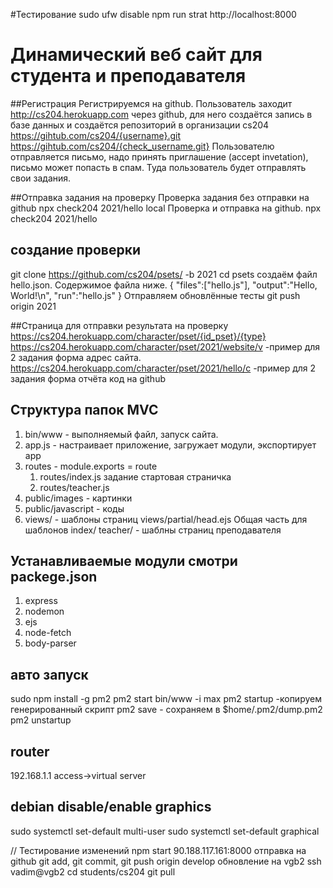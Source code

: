 #Тестирование
sudo ufw disable
npm run strat
http://localhost:8000

# Динамический веб сайт для студента и преподавателя

##Регистрация
Регистрируемся на github. 
Пользователь заходит http://cs204.herokuapp.com через github,
для него создаётся запись в базе данных  и создаётся репозиторий в организации cs204
https://gihtub.com/cs204/{username}.git
https://gihtub.com/cs204/{check_username.git}
Пользователю отправляется письмо, надо принять приглашение (accept invetation), письмо может попасть в спам.
Туда пользователь будет отправлять свои задания.

##Отправка задания на проверку
Проверка задания без отправки на github
npx check204 2021/hello local 
Проверка и отправка на github.
npx check204 2021/hello 

## создание проверки
git clone https://github.com/cs204/psets/ -b 2021
cd psets
создаём файл hello.json. Содержимое файла ниже.
{
	"files":["hello.js"],
	"output":"Hello, World!\n",
	"run":"hello.js"
}
Отправляем обновлённые тесты
git push origin 2021





##Страница для отправки результата на проверку
https://cs204.herokuapp.com/character/pset/{id_pset}/{type}
https://cs204.herokuapp.com/character/pset/2021/website/v -пример для 2 задания форма адрес сайта. 
https://cs204.herokuapp.com/character/pset/2021/hello/c -пример для 2 задания форма отчёта код на github 


## Структура папок MVC
1. bin/www - выполняемый файл, запуск сайта.
2. app.js - настраивает приложение, загружает модули, экспортирует app
3. routes - module.exports = route  
	1. routes/index.js задание стартовая страничка 
	2. routes/teacher.js
4. public/images - картинки
5. public/javascript - коды
6. views/ - шаблоны страниц
	views/partial/head.ejs Общая часть для шаблонов
	index/
	teacher/ - шаблны страниц преподавателя

## Устанавливаемые модули смотри packege.json
1. express
2. nodemon
3. ejs
4. node-fetch
5. body-parser  

## авто запуск
sudo npm install -g pm2
pm2 start bin/www -i max
pm2 startup -копируем генерированный скрипт
pm2 save - сохраняем в $home/.pm2/dump.pm2
pm2 unstartup


## router
192.168.1.1
access->virtual server
 
## debian disable/enable graphics
sudo systemctl set-default multi-user
sudo systemctl set-default graphical






//
Тестирование изменений
npm start
90.188.117.161:8000
отправка на github
git add, git commit, git push origin develop
обновление на vgb2
ssh vadim@vgb2
cd students/cs204
git pull
